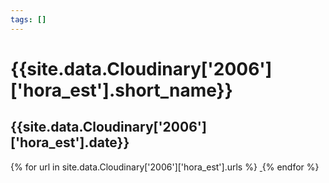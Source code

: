 ```yaml
---
tags: []
---
```

<div itemscope itemtype="http://schema.org/Photograph">
  <h1>{{site.data.Cloudinary['2006']['hora_est'].short_name}}</h1>
  <h2 class="event-date">{{site.data.Cloudinary['2006']['hora_est'].date}}</h2>
  {% for url in site.data.Cloudinary['2006']['hora_est'].urls %}
    <a itemprop="image" class="swipebox" title="" href="{{ site.cloudinary.baseurl }}/{{ url }}">
      <img alt="" itemprop="thumbnailUrl" src="{{ site.cloudinary.baseurl }}/h_150/{{ url }}" />
      <meta itemprop="isFamilyFriendly" content="true" />
    </a>
  {% endfor %}
</div>

